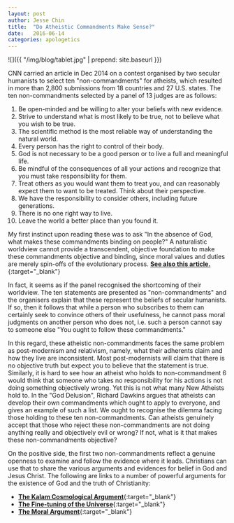 ```yaml
---
layout: post
author: Jesse Chin
title:  "Do Atheistic Commandments Make Sense?"
date:   2016-06-14
categories: apologetics
---
```

![]({{ "/img/blog/tablet.jpg" | prepend: site.baseurl }})

CNN carried an article in Dec 2014 on a contest organised by two secular humanists to select ten "non-commandments" for atheists, which resulted in more than 2,800 submissions from 18 countries and 27 U.S. states. The ten non-commandments selected by a panel of 13 judges are as follows:

1. Be open-minded and be willing to alter your beliefs with new evidence.
2. Strive to understand what is most likely to be true, not to believe what you wish to be true.
3. The scientific method is the most reliable way of understanding the natural world.
4. Every person has the right to control of their body.
5. God is not necessary to be a good person or to live a full and meaningful life.
6. Be mindful of the consequences of all your actions and recognize that you must take responsibility for them.
7. Treat others as you would want them to treat you, and can reasonably expect them to want to be treated. Think about their perspective.
8. We have the responsibility to consider others, including future generations.
9. There is no one right way to live.
10. Leave the world a better place than you found it.

My first instinct upon reading these was to ask "In the absence of God, what makes these commandments binding on people?" A naturalistic worldview cannot provide a transcendent, objective foundation to make these commandments objective and binding, since moral values and duties are merely spin-offs of the evolutionary process. [**See also this article.**](http://www.reasonablefaith.org/can-we-be-good-without-god){:target="_blank"}

In fact, it seems as if the panel recognised the shortcoming of their worldview. The ten statements are presented as "non-commandments" and the organisers explain that these represent the beliefs of secular humanists. If so, then it follows that while a person who subscribes to them can certainly seek to convince others of their usefulness, he cannot pass moral judgments on another person who does not, i.e. such a person cannot say to someone else "You ought to follow these commandments."

In this regard, these atheistic non-commandments faces the same problem as post-modernism and relativism, namely, what their adherents claim and how they live are inconsistent. Most post-modernists will claim that there is no objective truth but expect you to believe that the statement is true. Similarly, it is hard to see how an atheist who holds to non-commandment 6 would think that someone who takes no responsibility for his actions is not doing something objectively wrong. Yet this is not what many New Atheists hold to. In the "God Delusion", Richard Dawkins argues that atheists can develop their own commandments which ought to apply to everyone, and gives an example of such a list. We ought to recognise the dilemma facing those holding to these ten non-commandments. Can atheists genuinely accept that those who reject these non-commandments are not doing anything really and objectively evil or wrong? If not, what is it that makes these non-commandments objective?

On the positive side, the first two non-commandments reflect a genuine openness to examine and follow the evidence where it leads. Christians can use that to share the various arguments and evidences for belief in God and Jesus Christ. The following are links to a number of powerful arguments for the existence of God and the truth of Christianity:

* [**The Kalam Cosmological Argument**](http://www.reasonablefaith.org/kalam){:target="_blank"}
* [**The Fine-tuning of the Universe**](http://www.reasonablefaith.org/finetuning){:target="_blank"}
* [**The Moral Argument**](http://www.reasonablefaith.org/moral){:target="_blank"}
